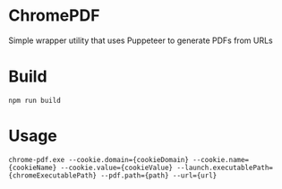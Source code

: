 # ChromePDF
Simple wrapper utility that uses Puppeteer to generate PDFs from URLs

# Build
`npm run build`

# Usage
`chrome-pdf.exe --cookie.domain={cookieDomain} --cookie.name={cookieName} --cookie.value={cookieValue} --launch.executablePath={chromeExecutablePath} --pdf.path={path} --url={url}`
